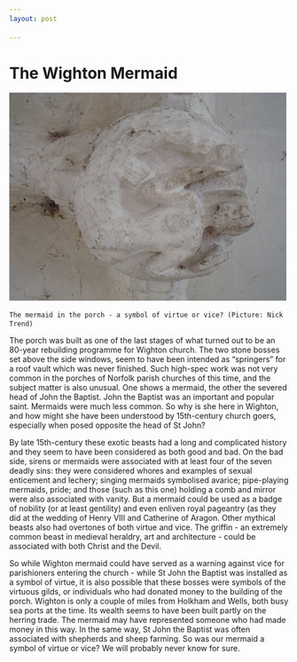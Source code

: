 ```yaml
---
layout: post

---
```


# The Wighton Mermaid


![](/images/articles/mermaid.jpeg)

	The mermaid in the porch - a symbol of virtue or vice? (Picture: Nick Trend)

The porch was built as one of the last stages of what turned out to be an 80-year rebuilding programme for Wighton church. The two stone bosses set above the side windows, seem to have been intended as “springers” for a roof vault which was never finished. Such high-spec work was not very common in the porches of Norfolk parish churches of this time, and the subject matter is also unusual. One shows a mermaid, the other the severed head of John the Baptist.
John the Baptist was an important and popular saint. Mermaids were much less common.  So why is she here in Wighton, and how might she have been understood by 15th-century church goers, especially when posed opposite the head of St John?

By late 15th-century these exotic beasts had a long and complicated history and they seem to have been considered as both good and bad. On the bad side, sirens or mermaids were associated with at least four of the seven deadly sins: they were considered whores and examples of sexual enticement and lechery; singing mermaids symbolised avarice; pipe-playing mermaids, pride; and those (such as this one) holding a comb and mirror were also associated with vanity. But a mermaid could be used as a badge of nobility (or at least gentility) and even enliven royal pageantry (as they did at the wedding of Henry VIII and Catherine of Aragon. Other mythical beasts also had overtones of both virtue and vice. The griffin - an extremely common beast in medieval heraldry, art and architecture - could be associated with both Christ and the Devil. 

So while Wighton mermaid could have served as a warning against vice for parishioners entering the church - while St John the Baptist was installed as a symbol of virtue, it is also possible that these bosses were symbols of the virtuous gilds, or individuals who had donated money to the building of the porch. Wighton is only a couple of miles from Holkham and Wells, both busy sea ports at the time. Its wealth seems to have been built partly on the herring trade. The mermaid may have represented someone who had made money in this way. In the same way, St John the Baptist was often associated with shepherds and sheep farming. 
	So was our mermaid a symbol of virtue or vice? We will probably never know for sure. 


